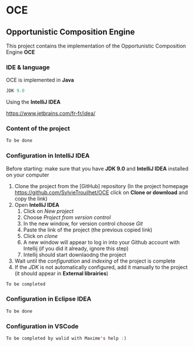 # OCE

## Opportunistic Composition Engine

This project contains the implementation of the Opportunistic Composition Engine **OCE** 

### IDE & language

OCE is implemented in **Java** 
```JAVA
JDK 9.0
```

Using the **IntelliJ IDEA** 

https://www.jetbrains.com/fr-fr/idea/


### Content of the project

```JAVA
To be done
```

### Configuration in IntelliJ IDEA

Before starting: make sure that you have **JDK 9.0** and **IntelliJ IDEA**  installed on your computer

1. Clone the project from the [GitHub] repository (In the project homepage https://github.com/SylvieTrouilhet/OCE click on **Clone or download**  and copy the link)
1. Open **IntelliJ IDEA** 
    1. Click on *New project*
    1. Choose *Project from version control*
    1. In the new window, for version control choose *Git*
    1. Paste the link of the project (the previous copied link)
    1. Click on *clone*
    1. A new window will appear to log in into your Github account with Intellij (if you did it already, ignore this step)
    1. Intellij should start downlaodng the project
1. Wait until the *configuration* and *indexing* of the project is complete
1. If the *JDK* is not automatically configured, add it manually to the project (it should appear in **External librairies**)
```JAVA
To be completed
```

### Configuration in Eclipse IDEA

```JAVA
To be done
```

### Configuration in VSCode

```JAVA
To be completed by walid with Maxime's help :)
```
